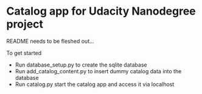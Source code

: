 # Catalog app for Udacity Nanodegree project

README needs to be fleshed out...

To get started
* Run database_setup.py to create the sqlite database
* Run add_catalog_content.py to insert dummy catalog data into the database
* Run catalog.py start the catalog app and access it via localhost

